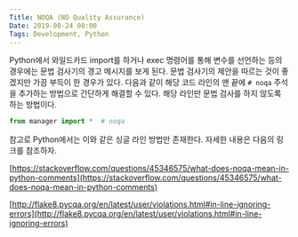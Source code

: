```yaml
---
Title: NOQA (NO Quality Assurance)
Date: 2019-08-24 00:00
Tags: Development, Python
---
```



Python에서 와일드카드 import를 하거나 exec 명령어를 통해 변수를 선언하는 등의 경우에는 문법 검사기의 경고 메시지를 보게 된다. 문법 검사기의 제안을 따르는 것이 좋겠지만 가끔 부득이 한 경우가 있다. 다음과 같이 해당 코드 라인의 맨 끝에 `# noqa` 주석을 추가하는 방법으로 간단하게 해결할 수 있다. 해당 라인만 문법 검사를 하지 않도록 하는 방법이다.

```python
from manager import *  # noqa
```

참고로 Python에서는 이와 같은 싱글 라인 방법만 존재한다. 자세한 내용은 다음의 링크를 참조하자.

[https://stackoverflow.com/questions/45346575/what-does-noqa-mean-in-python-comments](https://stackoverflow.com/questions/45346575/what-does-noqa-mean-in-python-comments)

[http://flake8.pycqa.org/en/latest/user/violations.html#in-line-ignoring-errors](http://flake8.pycqa.org/en/latest/user/violations.html#in-line-ignoring-errors)
